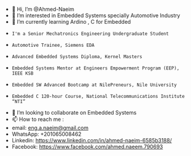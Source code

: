 - 👋 Hi, I’m @Ahmed-Naeim
- 👀 I’m interested in Embedded Systems specially Automotive Industry
- 🌱 I’m currently learning Ardino , C for Embedded 
-     I'm a Senior Mechatronics Engineering Undergraduate Student
-     Automotive Trainee, Siemens EDA
-     Advanced Embedded Systems Diploma, Kernel Masters
-     Embedded Systems Mentor at Engineers Empowerment Program (EEP), IEEE KSB
-     Embedded SW Advanced Bootcamp at NilePreneurs, Nile University
-     Embedded C 120-hour Course, National Telecommunications Institute “NTI”

- 💞️ I’m looking to collaborate on Embedded Systems
- 📫 How to reach me :
- email: eng.a.naeim@gmail.com
- WhatsApp: +201065008462
- Linkedin: https://www.linkedin.com/in/ahmed-naeim-6585b3188/
- Facebook: https://www.facebook.com/ahmed.naeem.790693

<!---
Ahmed-Naeim/Ahmed-Naeim is a ✨ special ✨ repository because its `README.md` (this file) appears on your GitHub profile.
You can click the Preview link to take a look at your changes.
--->

